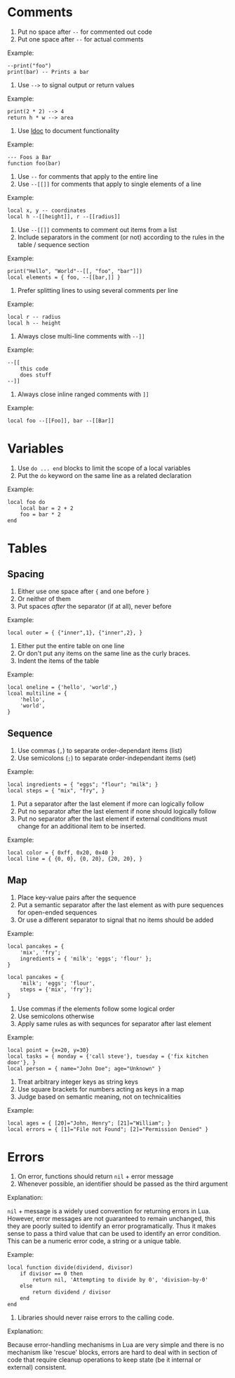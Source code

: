 <!-- vim: set noexpandtab :miv -->

# Comments

1. Put no space after `--` for commented out code
2. Put one space after `--` for actual comments

Example:

	--print("foo")
	print(bar) -- Prints a bar

1. Use `-->` to signal output or return values

Example:

	print(2 * 2) --> 4
	return h * w --> area

1. Use [ldoc](syntax) to document functionality

Example:

	--- Foos a Bar
	function foo(bar)

1. Use `--` for comments that apply to the entire line
2. Use `--[[]]` for comments that apply to single elements of a line

Example:

	local x, y -- coordinates
	local h --[[height]], r --[[radius]]

1. Use `--[[]]` comments to comment out items from a list
2. Include separators in the comment (or not) according to the rules in the
	 table / sequence section
	
Example:

	print("Hello", "World"--[[, "foo", "bar"]])
	local elements = { foo, --[[bar,]] }

1. Prefer splitting lines to using several comments per line

Example:

	local r -- radius
	local h -- height

1. Always close multi-line comments with `--]]`

Example:

	--[[
		this code
		does stuff
	--]]

1. Always close inline ranged comments with `]]`

Example:

	local foo --[[Foo]], bar --[[Bar]]

# Variables

1. Use `do ... end` blocks to limit the scope of a local variables
2. Put the `do` keyword on the same line as a related declaration

Example:

	local foo do
		local bar = 2 + 2
		foo = bar * 2
	end

# Tables

## Spacing

<!-- inner spaces -->
1. Either use one space after `{` and one before `}`
2. Or neither of them
3. Put spaces *after* the separator (if at all), never before

Example:

	local outer = { {"inner",1}, {"inner",2}, }

<!-- multiline -->
1. Either put the entire table on one line
2. Or don't put any items on the same line as the curly braces.
3. Indent the items of the table

Example:

	local oneline = {'hello', 'world',}
	lcoal multiline = {
		'hello',
		'world',
	}

## Sequence

<!-- comma for lists, semicolon for sets -->
1. Use commas (`,`) to separate order-dependant items (list)
2. Use semicolons (`;`) to separate order-independant items (set)

Example:

	local ingredients = { "eggs"; "flour"; "milk"; }
	local steps = { "mix", "fry", }

<!-- semantic last separator -->
1. Put a separator after the last element if more can logically follow
2. Put no separator after the last element if none should logically follow
3. Put no separator after the last element if external conditions must change
	 for an additional item to be inserted.

Example:

	local color = { 0xff, 0x20, 0x40 }
	local line = { {0, 0}, {0, 20}, {20, 20}, }

## Map

<!-- sequence first -->
1. Place key-value pairs after the sequence
2. Put a semantic separator after the last element as with pure sequences for
	open-ended sequences
3. Or use a different separator to signal that no items should be added

Example:

	local pancakes = {
		'mix', 'fry';
		ingredients = { 'milk'; 'eggs'; 'flour' };
	}

	local pancakes = {
		'milk'; 'eggs'; 'flour',
		steps = {'mix', 'fry'};
	}

<!--
	This last one looks a bit awkward, but the benefit of the added
	semantic meaning may well outweigh it looking a bit weird at first.
-->

<!-- commas for logical order -->
1. Use commas if the elements follow some logical order
2. Use semicolons otherwise
3. Apply same rules as with sequnces for separator after last element

Example:

	local point = {x=20, y=30}
	local tasks = { monday = {'call steve'}, tuesday = {'fix kitchen door'}, }
	local person = { name="John Doe"; age="Unknown" }

<!-- arbitrary integer keys -->
1. Treat arbitrary integer keys as string keys
2. Use square brackets for numbers acting as keys in a map
3. Judge based on semantic meaning, not on technicalities

Example:

	local ages = { [20]="John, Henry"; [21]="William"; }
	local errors = { [1]="File not Found"; [2]="Permission Denied" }

# Errors

1. On error, functions should return `nil` + error message
2. Whenever possible, an identifier should be passed as the third argument

Explanation:

`nil` + message is a widely used convention for returning errors in Lua.
However, error messages are not guaranteed to remain unchanged,
this they are poorly suited to identify an error programatically.
Thus it makes sense to pass a third value that can be used to identify an error
condition. This can be a numeric error code, a string or a unique table.

Example:

	local function divide(dividend, divisor)
		if divisor == 0 then
			return nil, 'Attempting to divide by 0', 'division-by-0'
		else
			return dividend / divisor
		end
	end

1. Libraries should never raise errors to the calling code.

Explanation:

Because error-handling mechanisms in Lua are very simple
and there is no mechanism like 'rescue' blocks,
errors are hard to deal with in section of code that require cleanup operations
to keep state (be it internal or external) consistent.
